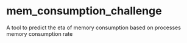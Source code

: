 # mem_consumption_challenge
A tool to predict the eta of memory consumption based on processes memory consumption rate 
